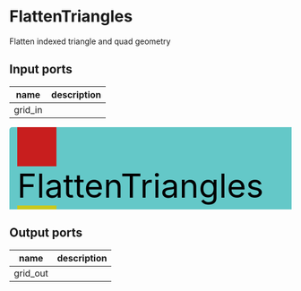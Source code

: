
# FlattenTriangles
Flatten indexed triangle and quad geometry

## Input ports
|name|description|
|-|-|
|grid_in||


<svg width="719.5999999999999" height="210" >
<rect x="0" y="0" width="719.5999999999999" height="210" rx="5" ry="5" style="fill:#64c8c8ff;" />
<rect x="14.0" y="0" width="70" height="70" rx="0" ry="0" style="fill:#c81e1eff;" >
<title>grid_in</title></rect>
<title>grid_in</title></rect><rect x="14.0" y="140" width="70" height="70" rx="0" ry="0" style="fill:#c8c81eff;" >
<title>grid_out</title></rect>
<text x="14.0" y="126.0" font-size="4.2em">FlattenTriangles</text></svg>

## Output ports
|name|description|
|-|-|
|grid_out||
